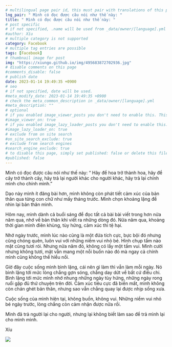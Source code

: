 ```yaml
---
# multilingual page pair id, this must pair with translations of this page. (This name must be unique)
lng_pair: " Mình có đọc được câu nói như thế này: "
title: " Mình có đọc được câu nói như thế này: "
# post specific
# if not specified, .name will be used from _data/owner/[language].yml
#author: Xíu
# multiple category is not supported
category: Facebook
# multiple tag entries are possible
tags: [Facebook]
# thumbnail image for post
img: "https://xiungo.github.io/img/495683872702936.jpg"
# disable comments on this page
#comments_disable: false
# publish date
date: 2023-01-14 19:49:35 +0900
# seo
# if not specified, date will be used.
#meta_modify_date: 2023-01-14 19:49:35 +0900
# check the meta_common_description in _data/owner/[language].yml
#meta_description: ""
# optional
# if you enabled image_viewer_posts you don't need to enable this. This is only if image_viewer_posts = false
#image_viewer_on: true
# if you enabled image_lazy_loader_posts you don't need to enable this. This is only if image_lazy_loader_posts = false
#image_lazy_loader_on: true
# exclude from on site search
#on_site_search_exclude: true
# exclude from search engines
#search_engine_exclude: true
# to disable this page, simply set published: false or delete this file
#published: false
---
```

Mình có đọc được câu nói như thế này:
“ Hãy để hoa trở thành hoa, hãy để cây trở thành cây, hãy trả lại người khác cho người khác, hãy trả lại chính mình cho chính mình.”

Dạo này mình ít đăng bài hơn, mình không còn phát tiết cảm xúc của bản thân qua từng con chữ như mấy tháng trước. Mình chọn khoảng lặng để nhìn lại bản thân mình.

Hôm nay, mình dành cả buổi sáng để đọc tất cả bài bài viết trong hơn nửa năm qua, nhớ về bản thân khi viết ra những dòng đó. Nửa năm qua, khoảng thời gian mình điên khùng, tùy hứng, cảm xúc thì tệ hại.

Nhớ ngày trước, mình lúc nào cũng là một đứa tích cực, bực bội đó nhưng cũng chóng quên, luôn vui với những niềm vui nhỏ bé. Hình chụp tấm nào mặt cũng tươi rói. Nhưng nửa năm đó, không có lấy một tấm vui. Mình cười nhưng không tươi, mặt vẫn mang một nỗi buồn nào đó mà ngay cả chính mình cũng không thể hiểu nổi. 

Giờ đây cuộc sống mình bình lặng, cái nên gì làm thì vẫn làm mỗi ngày. Nó bình lặng tới mức lòng chẳng gợn sóng, chẳng day dứt về bất cứ điều chi. Bình lặng tới mức mình nhớ nhung những ngày tùy hứng, những ngày rong ruổi gặp đủ thứ chuyện trên đời. Cảm xúc tiêu cực đã biến mất, mình không còn chán ghét bản thân, nhưng sao vẫn chẳng quay lại được nhịp sống xưa.

Cuộc sống của mình hiện tại, không buồn, không vui. Những niềm vui nhỏ bé ngày trước, lòng chẳng còn cảm nhận được nữa rồi.

Mình đã trả người lại cho người, nhưng lại không biết làm sao để trả mình lại cho mình mình.

Xíu

<!-- outline-end -->
<img src= "https://xiungo.github.io/img/495683872702936.jpg">